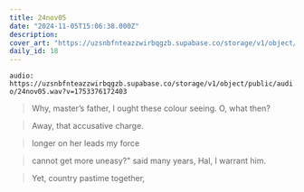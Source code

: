 ```yaml
---
title: 24nov05
date: "2024-11-05T15:06:38.000Z"
description: 
cover_art: "https://uzsnbfnteazzwirbqgzb.supabase.co/storage/v1/object/public/cover-art/24nov05.png?v=1753374981583"
daily_id: 18
---
```



`audio: https://uzsnbfnteazzwirbqgzb.supabase.co/storage/v1/object/public/audio/24nov05.wav?v=1753376172403`


> Why, master’s father, I ought these colour seeing. O, what then?

> Away, that accusative charge.

> longer on her leads my force

> cannot get more uneasy?" said many years, Hal, I warrant him.

> Yet, country pastime together,